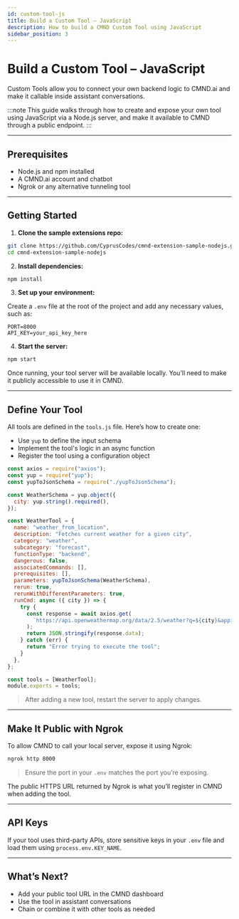 ```yaml
---
id: custom-tool-js
title: Build a Custom Tool – JavaScript
description: How to build a CMND Custom Tool using JavaScript
sidebar_position: 3
---
```


# Build a Custom Tool – JavaScript

Custom Tools allow you to connect your own backend logic to CMND.ai and make it callable inside assistant conversations.

:::note
This guide walks through how to create and expose your own tool using JavaScript via a Node.js server, and make it available to CMND through a public endpoint.
:::

---

## Prerequisites

- Node.js and npm installed
- A CMND.ai account and chatbot
- Ngrok or any alternative tunneling tool

---

## Getting Started

1. **Clone the sample extensions repo:**

```bash title="Terminal"
git clone https://github.com/CyprusCodes/cmnd-extension-sample-nodejs.git
cd cmnd-extension-sample-nodejs
```

2. **Install dependencies:**

```bash title="Terminal"
npm install
```

3. **Set up your environment:**

Create a `.env` file at the root of the project and add any necessary values, such as:

```
PORT=8000
API_KEY=your_api_key_here
```

4. **Start the server:**

```bash title="Terminal"
npm start
```

Once running, your tool server will be available locally. You’ll need to make it publicly accessible to use it in CMND.

---

## Define Your Tool

All tools are defined in the `tools.js` file. Here’s how to create one:

- Use `yup` to define the input schema
- Implement the tool's logic in an async function
- Register the tool using a configuration object

```js title="tools.js" showLineNumbers
const axios = require("axios");
const yup = require("yup");
const yupToJsonSchema = require("./yupToJsonSchema");

const WeatherSchema = yup.object({
  city: yup.string().required(),
});

const WeatherTool = {
  name: "weather_from_location",
  description: "Fetches current weather for a given city",
  category: "weather",
  subcategory: "forecast",
  functionType: "backend",
  dangerous: false,
  associatedCommands: [],
  prerequisites: [],
  parameters: yupToJsonSchema(WeatherSchema),
  rerun: true,
  rerunWithDifferentParameters: true,
  runCmd: async ({ city }) => {
    try {
      const response = await axios.get(
        `https://api.openweathermap.org/data/2.5/weather?q=${city}&appid=${process.env.WEATHER_API_KEY}`
      );
      return JSON.stringify(response.data);
    } catch (err) {
      return "Error trying to execute the tool";
    }
  },
};

const tools = [WeatherTool];
module.exports = tools;
```

> After adding a new tool, restart the server to apply changes.

---

## Make It Public with Ngrok

To allow CMND to call your local server, expose it using Ngrok:

```bash
ngrok http 8000
```

> Ensure the port in your `.env` matches the port you’re exposing.

The public HTTPS URL returned by Ngrok is what you’ll register in CMND when adding the tool.

---

## API Keys

If your tool uses third-party APIs, store sensitive keys in your `.env` file and load them using `process.env.KEY_NAME`.

---

## What’s Next?

- Add your public tool URL in the CMND dashboard
- Use the tool in assistant conversations
- Chain or combine it with other tools as needed

```

```

